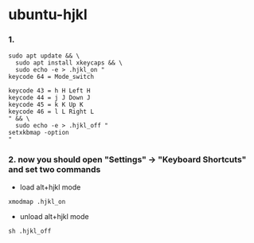 # ubuntu-hjkl
### 1.

```
sudo apt update && \
  sudo apt install xkeycaps && \
  sudo echo -e > .hjkl_on "
keycode 64 = Mode_switch

keycode 43 = h H Left H
keycode 44 = j J Down J
keycode 45 = k K Up K
keycode 46 = l L Right L
" && \
  sudo echo -e > .hjkl_off "
setxkbmap -option
"
```

### 2. now you should open "Settings" -> "Keyboard Shortcuts" and set two commands
* load alt+hjkl mode
```
xmodmap .hjkl_on
```
* unload alt+hjkl mode
```
sh .hjkl_off
```
